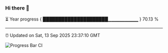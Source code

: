 ### Hi there 👋

⏳ Year progress { █████████████████████▁▁▁▁▁▁▁▁▁ } 70.13 %

---

⏰ Updated on Sat, 13 Sep 2025 23:37:10 GMT

![Progress Bar CI](https://github.com/IshwaranRudhara/GIT-ACTION/workflows/Progress%20Bar%20CI/badge.svg)
